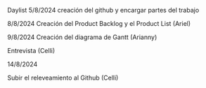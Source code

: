 Daylist
5/8/2024
creación del github y encargar partes del trabajo 

8/8/2024
Creación del Product Backlog y el Product List (Ariel)

9/8/2024
Creación del diagrama de Gantt (Arianny) 

Entrevista (Celli)

14/8/2024

Subir el releveamiento al Github (Celli)
